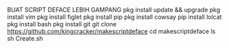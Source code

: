 BUAT SCRIPT DEFACE LEBIH GAMPANG
pkg install update  && upgrade
pkg install vim
pkg install figlet
pkg install pip
pkg install cowsay
pip install lolcat
pkg install bash
pkg install git
git clone
https://github.com/kingcracker/makescriptdeface 
cd makescriptdeface
ls
sh Create.sh
